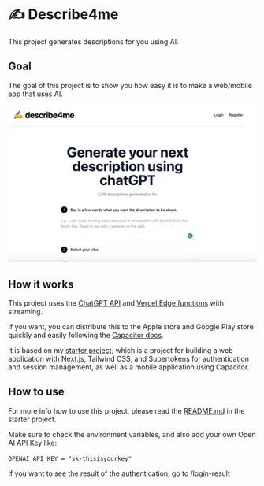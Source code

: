 # ✍️ Describe4me

This project generates descriptions for you using AI.

## Goal

The goal of this project is to show you how easy it is to make a web/mobile app that uses AI.

[![Descriptions generator](./apps/next-web/public/describe4meimage.png)](https://www.describe4me.vercel.app)

## How it works

This project uses the [ChatGPT API](https://openai.com/api/) and [Vercel Edge functions](https://vercel.com/features/edge-functions) with streaming.

If you want, you can distribute this to the Apple store and Google Play store quickly and easily following the [Capacitor docs](https://capacitorjs.com/docs/).

It is based on my [starter project](https://github.com/RobSchilderr/capacitor-supertokens-nextjs-turborepo), which is a project for building a web application with Next.js, Tailwind CSS, and Supertokens for authentication and session management, as well as a mobile application using Capacitor.

## How to use

For more info how to use this project, please read the [README.md](https://github.com/RobSchilderr/capacitor-supertokens-nextjs-turborepo) in the starter project.

Make sure to check the environment variables, and also add your own Open AI API Key like:

`OPENAI_API_KEY = "sk-thisisyourkey"`

If you want to see the result of the authentication, go to /login-result
